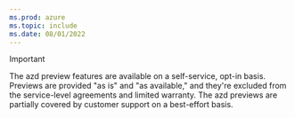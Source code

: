 ```yaml
---
ms.prod: azure
ms.topic: include
ms.date: 08/01/2022
---
```


> [!IMPORTANT]
> The azd preview features are available on a self-service, opt-in basis. Previews are provided "as is" and "as available," and they're excluded from the service-level agreements and limited warranty. The azd previews are partially covered by customer support on a best-effort basis.